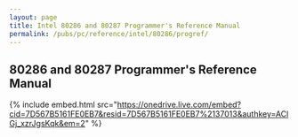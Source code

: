 ```yaml
---
layout: page
title: Intel 80286 and 80287 Programmer's Reference Manual
permalink: /pubs/pc/reference/intel/80286/progref/
---
```


80286 and 80287 Programmer's Reference Manual
---------------------------------------------

{% include embed.html src="https://onedrive.live.com/embed?cid=7D567B5161FE0EB7&resid=7D567B5161FE0EB7%2137013&authkey=AClGj_xzrJgsKqk&em=2" %}
